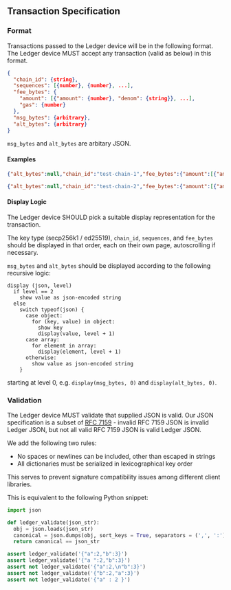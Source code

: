 Transaction Specification
-------------------------

### Format

Transactions passed to the Ledger device will be in the following format. The Ledger device MUST accept any transaction (valid as below) in this format.

```json
{
  "chain_id": {string},
  "sequences": [{number}, {number}, ...],
  "fee_bytes": {
    "amount": [{"amount": {number}, "denom": {string}}, ...],
    "gas": {number}
  },
  "msg_bytes": {arbitrary},
  "alt_bytes": {arbitrary}
}
```

`msg_bytes` and `alt_bytes` are arbitary JSON.

#### Examples

```json
{"alt_bytes":null,"chain_id":"test-chain-1","fee_bytes":{"amount":[{"amount":5,"denom":"photon"}],"gas":10000},"msg_bytes":{"inputs":[{"address":"696E707574","coins":[{"amount":10,"denom":"atom"}]}],"outputs":[{"address":"6F7574707574","coins":[{"amount":10,"denom":"atom"}]}]},"sequences":[1]}
```

```json
{"alt_bytes":null,"chain_id":"test-chain-2","fee_bytes":{"amount":[{"amount":10,"denom":"photon"}],"gas":10000},"msg_bytes":{"shares":"100"},"sequences":[2]}
```

#### Display Logic

The Ledger device SHOULD pick a suitable display representation for the transaction.

The key type (secp256k1 / ed25519), `chain_id`, `sequences`, and `fee_bytes` should be displayed in that order, each on their own page, autoscrolling if necessary.

`msg_bytes` and `alt_bytes` should be displayed according to the following recursive logic:

```
display (json, level)
  if level == 2
    show value as json-encoded string
  else
    switch typeof(json) {
      case object:
        for (key, value) in object:
          show key
          display(value, level + 1)
      case array:
        for element in array:
          display(element, level + 1)
      otherwise:
        show value as json-encoded string
    }
```

starting at level 0, e.g. `display(msg_bytes, 0)` and `display(alt_bytes, 0)`.

### Validation

The Ledger device MUST validate that supplied JSON is valid. Our JSON specification is a subset of [RFC 7159](https://tools.ietf.org/html/rfc7159) - invalid RFC 7159 JSON is invalid Ledger JSON, but not all valid RFC 7159 JSON is valid Ledger JSON.

We add the following two rules:
- No spaces or newlines can be included, other than escaped in strings
- All dictionaries must be serialized in lexicographical key order

This serves to prevent signature compatibility issues among different client libraries.

This is equivalent to the following Python snippet:

```python
import json

def ledger_validate(json_str):
  obj = json.loads(json_str)
  canonical = json.dumps(obj, sort_keys = True, separators = (',', ':'))
  return canonical == json_str

assert ledger_validate('{"a":2,"b":3}')
assert ledger_validate('{"a ":2,"b":3}')
assert not ledger_validate('{"a":2,\n"b":3}')
assert not ledger_validate('{"b":2,"a":3}')
assert not ledger_validate('{"a" : 2 }')
```
